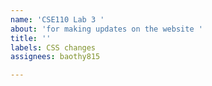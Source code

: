 ```yaml
---
name: 'CSE110 Lab 3 '
about: 'for making updates on the website '
title: ''
labels: CSS changes
assignees: baothy815

---
```



